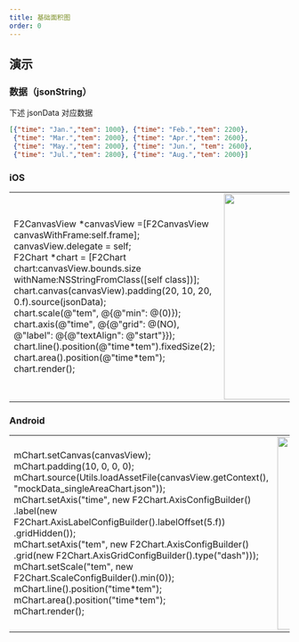 ```yaml
---
title: 基础面积图
order: 0
---
```



## 演示


### 数据（jsonString）
下述 jsonData 对应数据

```json
[{"time": "Jan.","tem": 1000}, {"time": "Feb.","tem": 2200}, 
 {"time": "Mar.","tem": 2000}, {"time": "Apr.","tem": 2600}, 
 {"time": "May.","tem": 2000}, {"time": "Jun.", "tem": 2600},
 {"time": "Jul.","tem": 2800}, {"time": "Aug.","tem": 2000}]
```


### iOS
<html>
    <table style="margin-left: auto; margin-right: auto;">
        <tr>
            <td width= 55%>
             F2CanvasView *canvasView =[F2CanvasView canvasWithFrame:self.frame];<br/>
             canvasView.delegate = self;<br/>
             F2Chart *chart = [F2Chart chart:canvasView.bounds.size withName:NSStringFromClass([self class])];<br/>
             chart.canvas(canvasView).padding(20, 10, 20, 0.f).source(jsonData); <br/>
             chart.scale(@"tem", @{@"min": @(0)});<br/>
             chart.axis(@"time", @{@"grid": @(NO), @"label": @{@"textAlign": @"start"}});<br/>
             chart.line().position(@"time*tem").fixedSize(2);<br/>
             chart.area().position(@"time*tem");<br/>
             chart.render(); <br/>
            </td>
            <td>
             <img src="https://gw.alipayobjects.com/mdn/rms_04a9e5/afts/img/A*GppGQKVTQFwAAAAAAAAAAAAAARQnAQ" style="max-height: 100%" width = "346" height = "369" />
            </td>
        </tr>
    </table>
</html>


### Android
<html>
    <table style="margin-left: auto; margin-right: auto;">
        <tr>
            <td  width = 55%>
             mChart.setCanvas(canvasView);<br/>
             mChart.padding(10, 0, 0, 0);<br/>
             mChart.source(Utils.loadAssetFile(canvasView.getContext(), "mockData_singleAreaChart.json"));<br/>
             mChart.setAxis("time", new F2Chart.AxisConfigBuilder() <br/>
                     .label(new F2Chart.AxisLabelConfigBuilder().labelOffset(5.f))
                     .gridHidden());<br/>
             mChart.setAxis("tem", new F2Chart.AxisConfigBuilder() <br/>
                     .grid(new F2Chart.AxisGridConfigBuilder().type("dash")));<br/>
             mChart.setScale("tem", new F2Chart.ScaleConfigBuilder().min(0));<br/>
             mChart.line().position("time*tem");<br/>
             mChart.area().position("time*tem");<br/>
             mChart.render();<br/>
            </td>
            <td>
             <img src="https://gw.alipayobjects.com/mdn/rms_04a9e5/afts/img/A*g09TSb9u_FMAAAAAAAAAAAAAARQnAQ" style="max-height: 100%" width = "346"/>
            </td>
        </tr>
    </table>
</html>
